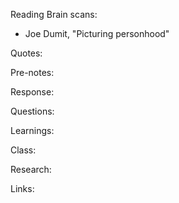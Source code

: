 Reading Brain scans:

- Joe Dumit, "Picturing personhood"

Quotes:

Pre-notes:

Response:

Questions:

Learnings:

Class:

Research:

Links:
